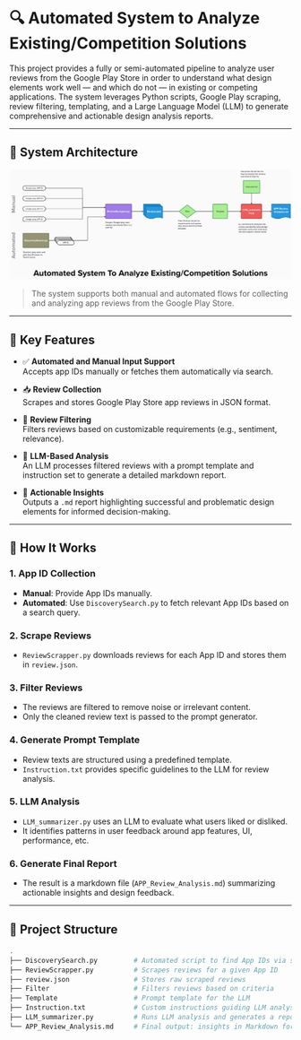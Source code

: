 # 🔍 Automated System to Analyze Existing/Competition Solutions

This project provides a fully or semi-automated pipeline to analyze user reviews from the Google Play Store in order to understand what design elements work well — and which do not — in existing or competing applications. The system leverages Python scripts, Google Play scraping, review filtering, templating, and a Large Language Model (LLM) to generate comprehensive and actionable design analysis reports.

---

## 🧭 System Architecture

![System Architecture](./Workflow_diagram_2025-06-21_17-54-24.png)

> The system supports both manual and automated flows for collecting and analyzing app reviews from the Google Play Store.

---

## 📌 Key Features

- ✅ **Automated and Manual Input Support**  
  Accepts app IDs manually or fetches them automatically via search.

- 📥 **Review Collection**  
  Scrapes and stores Google Play Store app reviews in JSON format.

- 🧹 **Review Filtering**  
  Filters reviews based on customizable requirements (e.g., sentiment, relevance).

- 🧠 **LLM-Based Analysis**  
  An LLM processes filtered reviews with a prompt template and instruction set to generate a detailed markdown report.

- 📄 **Actionable Insights**  
  Outputs a `.md` report highlighting successful and problematic design elements for informed decision-making.

---

## 🚀 How It Works

### 1. **App ID Collection**
- **Manual**: Provide App IDs manually.
- **Automated**: Use `DiscoverySearch.py` to fetch relevant App IDs based on a search query.

### 2. **Scrape Reviews**
- `ReviewScrapper.py` downloads reviews for each App ID and stores them in `review.json`.

### 3. **Filter Reviews**
- The reviews are filtered to remove noise or irrelevant content.
- Only the cleaned review text is passed to the prompt generator.

### 4. **Generate Prompt Template**
- Review texts are structured using a predefined template.
- `Instruction.txt` provides specific guidelines to the LLM for review analysis.

### 5. **LLM Analysis**
- `LLM_summarizer.py` uses an LLM to evaluate what users liked or disliked.
- It identifies patterns in user feedback around app features, UI, performance, etc.

### 6. **Generate Final Report**
- The result is a markdown file (`APP_Review_Analysis.md`) summarizing actionable insights and design feedback.

---

## 🧱 Project Structure

```bash
.
├── DiscoverySearch.py         # Automated script to find App IDs via search
├── ReviewScrapper.py          # Scrapes reviews for a given App ID
├── review.json                # Stores raw scraped reviews
├── Filter                     # Filters reviews based on criteria
├── Template                   # Prompt template for the LLM
├── Instruction.txt            # Custom instructions guiding LLM analysis
├── LLM_summarizer.py          # Runs LLM analysis and generates a report
└── APP_Review_Analysis.md     # Final output: insights in Markdown format
